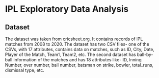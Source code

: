 # IPL Exploratory Data Analysis

## Dataset
The dataset was taken from cricsheet.org. It contains records of IPL matches from 2008 to 2020. The dataset has two CSV files- one of the CSVs, with 17 attributes, contains data on matches, such as ID, City, Date, Player of the Match, Team1, Team2, etc. The second dataset has ball-by-ball information of the matches and has 18 attributes like- ID, Inning Number, over number, ball number, batsman on strike, bowler, total_runs, dismissal type, etc.
